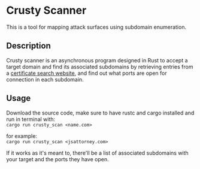 # Crusty Scanner

This is a tool for mapping attack surfaces using subdomain enumeration.

## Description
Crusty scanner is an asynchronous program designed in Rust to accept a target domain and find its associated subdomains by retrieving entries from a [certificate search website](https://crt.sh), and find out what ports are open for connection in each subdomain.

## Usage

Download the source code, make sure to have rustc and cargo installed and run in terminal with:  
`cargo run crusty_scan <name.com>`

for example:  
`cargo run crusty_scan <jsattorney.com>`

If it works as it's meant to, there'll be a list of associated subdomains with your target and the ports they have open.
